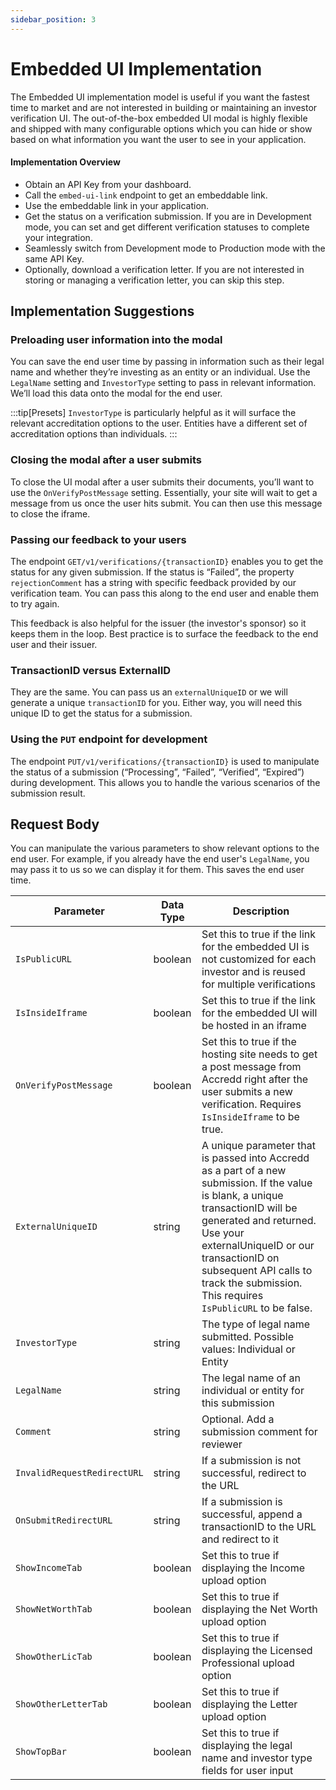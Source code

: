 ```yaml
---
sidebar_position: 3
---
```


# Embedded UI Implementation

The Embedded UI implementation model is useful if you want the fastest time to market and are not interested in building or maintaining an investor verification UI.  The out-of-the-box embedded UI modal is highly flexible and shipped with many configurable options which you can hide or show based on what information you want the user to see in your application.

#### Implementation Overview
- Obtain an API Key from your dashboard.
- Call the `embed-ui-link` endpoint to get an embeddable link.
- Use the embeddable link in your application.
- Get the status on a verification submission.  If you are in Development mode, you can set and get different verification statuses to complete your integration.  
- Seamlessly switch from Development mode to Production mode with the same API Key.
- Optionally, download a verification letter. If you are not interested in storing or managing a verification letter, you can skip this step.

## Implementation Suggestions

### Preloading user information into the modal
You can save the end user time by passing in information such as their legal name and whether they’re investing as an entity or an individual. Use the `LegalName` setting and `InvestorType` setting to pass in relevant information. We’ll load this data onto the modal for the end user. 

:::tip[Presets]
`InvestorType` is particularly helpful as it will surface the relevant accreditation options to the user. Entities have a different set of accreditation options than individuals.
:::

### Closing the modal after a user submits
To close the UI modal after a user submits their documents, you’ll want to use the `OnVerifyPostMessage` setting. Essentially, your site will wait to get a message from us once the user hits submit. You can then use this message to close the iframe.

### Passing our feedback to your users
The endpoint `GET/v1/verifications/{transactionID}` enables you to get the status for any given submission. If the status is “Failed”, the property `rejectionComment` has a string with specific feedback provided by our verification team. You can pass this along to the end user and enable them to try again.

This feedback is also helpful for the issuer (the investor's sponsor) so it keeps them in the loop. Best practice is to surface the feedback to the end user and their issuer.

### TransactionID versus ExternalID
They are the same. You can pass us an `externalUniqueID` or we will generate a unique `transactionID` for you. Either way, you will need this unique ID to get the status for a submission.

### Using the `PUT` endpoint for development
The endpoint `PUT/v1/verifications/{transactionID}` is used to manipulate the status of a submission (“Processing”, “Failed”, “Verified”, “Expired”) during development. This allows you to handle the various scenarios of the submission result.

## Request Body
You can manipulate the various parameters to show relevant options to the end user. For example, if you already have the end user's `LegalName`, you may pass it to us so we can display it for them. This saves the end user time.

| Parameter                   | Data Type     | Description      |
|-----------------------------|---------------|------------------|
| `IsPublicURL`               | boolean       | Set this to true if the link for the embedded UI is not customized for each investor and is reused for multiple verifications|
| `IsInsideIframe`            | boolean       | Set this to true if the link for the embedded UI will be hosted in an iframe|
| `OnVerifyPostMessage`       | boolean       | Set this to true if the hosting site needs to get a post message from Accredd right after the user submits a new verification. Requires `IsInsideIframe` to be true.|
| `ExternalUniqueID`          | string        | A unique parameter that is passed into Accredd as a part of a new submission. If the value is blank, a unique transactionID will be generated and returned. Use your externalUniqueID or our transactionID on subsequent API calls to track the submission. This requires `IsPublicURL` to be false.|
| `InvestorType`              | string        | The type of legal name submitted. Possible values: Individual or Entity|
| `LegalName`                 | string        | The legal name of an individual or entity for this submission|
| `Comment`                   | string        | Optional. Add a submission comment for reviewer|
| `InvalidRequestRedirectURL` | string        | If a submission is not successful, redirect to the URL  |
| `OnSubmitRedirectURL`       | string        | If a submission is successful, append a transactionID to the URL and redirect to it|
| `ShowIncomeTab`             | boolean       | Set this to true if displaying the Income upload option|
| `ShowNetWorthTab`           | boolean       | Set this to true if displaying the Net Worth upload option |
| `ShowOtherLicTab`           | boolean       | Set this to true if displaying the Licensed Professional upload option |
| `ShowOtherLetterTab`        | boolean       | Set this to true if displaying the Letter upload option |
| `ShowTopBar`                | boolean       | Set this to true if displaying the legal name and investor type fields for user input|
